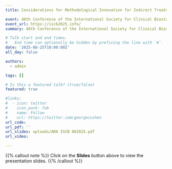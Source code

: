 ```yaml
---
title: Considerations for Methodological Innovation for Indirect Treatment Comparisons in Pan-European HTA

event: 46th Conference of the International Society for Clinical Biostatistics
event_url: https://iscb2025.info/
summary: 46th Conference of the International Society for Clinical Biostatistics

# Talk start and end times.
#   End time can optionally be hidden by prefixing the line with `#`.
date: '2025-08-25T10:00:00Z'
all_day: false

authors:
  - admin

tags: []

# Is this a featured talk? (true/false)
featured: true

#links:
#  - icon: twitter
#    icon_pack: fab
#    name: Follow
#    url: https://twitter.com/georgecushen
url_code: 
url_pdf: ''
url_slides: uploads/ARA ISCB 082025.pdf
url_video: 

---
```


{{% callout note %}}
Click on the **Slides** button above to view the presentation slides. 
{{% /callout %}}
